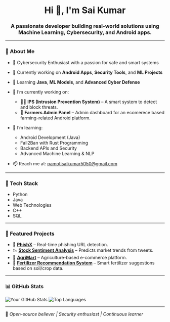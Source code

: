 <h1 align="center">Hi 👋, I'm Sai Kumar</h1>
<h3 align="center">A passionate developer building real-world solutions using Machine Learning, Cybersecurity, and Android apps.</h3>

---

### 🚀 About Me
- 🔐 Cybersecurity Enthusiast with a passion for safe and smart systems
- 🔭 Currently working on **Android Apps**, **Security Tools**, and **ML Projects**
- 🌱 Learning **Java**, **ML Models**, and **Advanced Cyber Defense**

- 🔭 I’m currently working on:
  - 👮‍♂️ **IPS (Intrusion Prevention System)** – A smart system to detect and block threats.
  - 🌾 **Farmers Admin Panel** – Admin dashboard for an ecomerece based farming-related Android platform.

- 🌱 I’m learning:
  - Android Development (Java)
  - Fail2Ban with Rust Programming
  - Backend APIs and Security
  - Advanced Machine Learning & NLP

- 📫 Reach me at: pamotisaikumar5050@gmail.com  

---

### 🧠 Tech Stack
- Python
- Java
- Web Technologies
- C++
- SQL
---

### 📌 Featured Projects

- 🔐 [**PhishX**](https://github.com/saikumar-5/PhishX) – Real-time phishing URL detection.
- 📉 [**Stock Sentiment Analysis**](https://github.com/saikumar-5/Stock-Movement-Analysis-Based-on-Social-Media-Sentiment) – Predicts market trends from tweets.
- 🛒 [**AgriMart**](https://github.com/abhiram1206/agrimart) – Agriculture-based e-commerce platform.
- 🌾 [**Fertilizer Recommendation System**](https://github.com/saikumar-5/Crop-Fertilizer-Recommendation-System) – Smart fertilizer suggestions based on soil/crop data.


---

### 📊 GitHub Stats

![Your GitHub Stats](https://github-readme-stats.vercel.app/api?username=saikumar-5&show_icons=true&theme=radical)
![Top Languages](https://github-readme-stats.vercel.app/api/top-langs/?username=saikumar-5&layout=compact&theme=radical)

---

🔧 *Open-source believer | Security enthusiast | Continuous learner*


<!--
**saikumar-5/saikumar-5** is a ✨ _special_ ✨ repository because its `README.md` (this file) appears on your GitHub profile.

Here are some ideas to get you started:

- 🔭 I’m currently working on ...
- 🌱 I’m currently learning ...
- 👯 I’m looking to collaborate on ...
- 🤔 I’m looking for help with ...
- 💬 Ask me about ...
- 📫 How to reach me: ...
- 😄 Pronouns: ...
- ⚡ Fun fact: ...
-->

